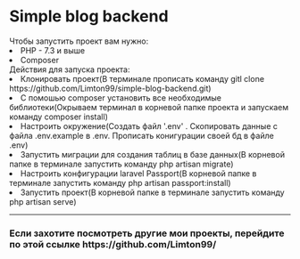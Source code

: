 <h1>Simple blog backend</h1>
Чтобы запустить проект вам нужно:
<li>PHP - 7.3 и выше</li>
<li>Composer</li>
Действия для запуска проекта:
<li>Клонировать проект(В терминале прописать команду gitl clone https://github.com/Limton99/simple-blog-backend.git)</li>
<li>С помошью composer установить все необходимые библиотеки(Окрываем терминал в корневой папке проекта и запускаем команду composer install)</li>
<li>Настроить окружение(Создать файл '.env' . Скопировать данные с файла .env.example в .env. Прописать конигурации своей бд в файле .env)</li>
<li>Запустить миграции для создания таблиц в базе данных(В корневой папке в терминале запустить команду php artisan migrate)</li>
<li>Настроить конфигурации laravel Passport(В корневой папке в терминале запустить команду php artisan passport:install)</li>
<li>Запустить проект(В корневой папке в терминале запустить команду php artisan serve)</li>
<hr>
<h3>Если захотите посмотреть другие мои проекты, перейдите по этой ссылке https://github.com/Limton99/</h3>
